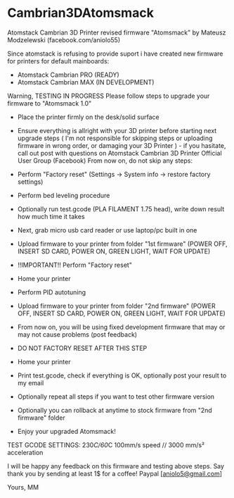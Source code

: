 # Cambrian3DAtomsmack
Atomstack Cambrian 3D Printer revised firmware "Atomsmack" by Mateusz Modzelewski (facebook.com/aniolo55)

Since atomstack is refusing to provide suport i have created new firmware for printers for default mainboards:

- Atomstack Cambrian PRO (READY)
- Atomstack Cambrian MAX (IN DEVELOPMENT)

Warning, TESTING IN PROGRESS
Please follow steps to upgrade your firmware to "Atomsmack 1.0"

- Place the printer firmly on the desk/solid surface
- Ensure everything is allright with your 3D printer before starting next upgrade steps ( I'm not responsible for skipping steps or uploading firmware in wrong order, or damaging your 3D Printer ) - if you hasitate, call out post with questions on Atomstack Cambrian 3D Printer Official User Group (Facebook)
From now on, do not skip any steps:
- Perform "Factory reset" (Settings -> System info -> restore factory settings)
- Perform bed leveling procedure
- Optionally run test.gcode (PLA FILAMENT 1.75 head), write down result how much time it takes
- Next, grab micro usb card reader or use laptop/pc built in one
- Upload firmware to your printer from folder "1st firmware"  (POWER OFF, INSERT SD CARD, POWER ON, GREEN LIGHT, WAIT FOR UPDATE)
- !!IMPORTANT!! Perform "Factory reset"
- Home your printer
- Perform PID autotuning
- Upload firmware to your printer from folder "2nd firmware"  (POWER OFF, INSERT SD CARD, POWER ON, GREEN LIGHT, WAIT FOR UPDATE)
  
- From now on, you will be using fixed development firmware that may or may not cause problems (post feedback)
- DO NOT FACTORY RESET AFTER THIS STEP
- Home your printer
- Print test.gcode, check if everything is OK, optionally post your result to my email
- Optionally repeat all steps if you want to test other firmware version
- Optionally you can rollback at anytime to stock firmware from "2nd firmware" folder
- Enjoy your upgraded Atomsmack!

TEST GCODE SETTINGS:
230*C/60*C
100mm/s speed // 3000 mm/s² acceleration

I will be happy any feedback on this firmware and testing above steps.
Say thank you by sending at least 1$ for a coffee!
Paypal [aniolo5@gmail.com]

Yours, MM

